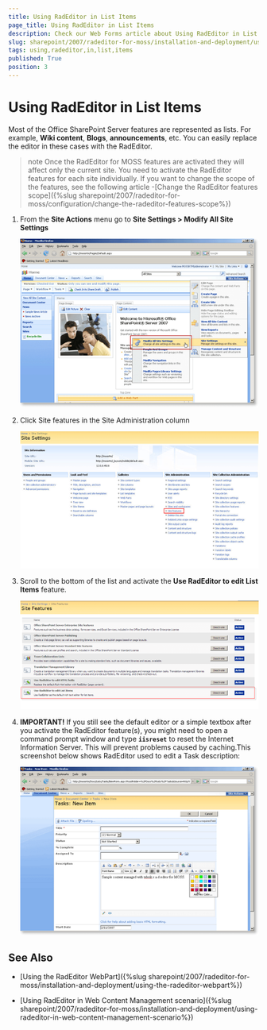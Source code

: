 ```yaml
---
title: Using RadEditor in List Items
page_title: Using RadEditor in List Items
description: Check our Web Forms article about Using RadEditor in List Items.
slug: sharepoint/2007/radeditor-for-moss/installation-and-deployment/using-radeditor-in-list-items
tags: using,radeditor,in,list,items
published: True
position: 3
---
```


# Using RadEditor in List Items





Most of the Office SharePoint Server features are represented as lists. For example, **Wiki content**, **Blogs**, **announcements**, etc. You can easily replace the editor in these cases with the RadEditor.

>note  Once the RadEditor for MOSS features are activated they will affect only the current site. You need to activate the RadEditor features for each site individually. If you want to change the scope of the features, see the following article -[Change the RadEditor features scope]({%slug sharepoint/2007/radeditor-for-moss/configuration/change-the-radeditor-features-scope%})



1. From the **Site Actions** menu go to **Site Settings > Modify All Site Settings**

	![](images/4_Lists1_thumb.png)

1. Click Site features in the Site Administration column

	![](images/SiteFeaturesMoss_thumb.png)

1. Scroll to the bottom of the list and activate the **Use RadEditor to edit List Items** feature.

	![](images/SiteFeaturesMoss2_thumb.png)

1. **IMPORTANT!** If you still see the default editor or a simple textbox after you activate the RadEditor feature(s), you might need to open a command prompt window and type **`iisreset`** to reset the Internet Information Server. This will prevent problems caused by caching.This screenshot below shows RadEditor used to edit a Task description:

	![](images/4_Lists4_thumb.png)

## See Also

 * [Using the RadEditor WebPart]({%slug sharepoint/2007/radeditor-for-moss/installation-and-deployment/using-the-radeditor-webpart%})

 * [Using RadEditor in Web Content Management scenario]({%slug sharepoint/2007/radeditor-for-moss/installation-and-deployment/using-radeditor-in-web-content-management-scenario%})
